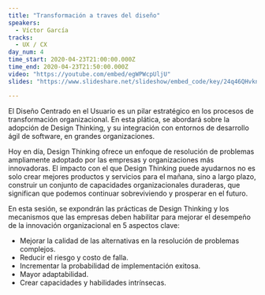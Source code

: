 ```yaml
---
title: "Transformación a traves del diseño"
speakers:
  - Víctor García
tracks:
  - UX / CX
day_num: 4
time_start: 2020-04-23T21:00:00.000Z
time_end: 2020-04-23T21:50:00.000Z
video: "https://youtube.com/embed/egWPWcpUljU"
slides: "https://www.slideshare.net/slideshow/embed_code/key/24q46QHvknBcbD"

---
```


El Diseño Centrado en el Usuario es un pilar estratégico en los procesos de transformación organizacional. En esta plática, se abordará sobre la adopción de Design Thinking, y su integración con entornos de desarrollo ágil de software, en grandes organizaciones.

Hoy en día, Design Thinking ofrece un enfoque de resolución de problemas ampliamente adoptado por las empresas y organizaciones más innovadoras. El impacto con el que Design Thinking puede ayudarnos no es solo crear mejores productos y servicios para el mañana, sino a largo plazo, construir un conjunto de capacidades organizacionales duraderas, que significan que podemos continuar sobreviviendo y prosperar en el futuro.

En esta sesión, se expondrán las prácticas de Design Thinking y los mecanismos que las empresas deben habilitar para mejorar el desempeño de la innovación organizacional en 5 aspectos clave:
-  Mejorar la calidad de las alternativas en la resolución de problemas complejos.
-  Reducir el riesgo y costo de falla.
-  Incrementar la probabilidad de implementación exitosa.
-  Mayor adaptabilidad.
-  Crear capacidades y habilidades intrínsecas.
